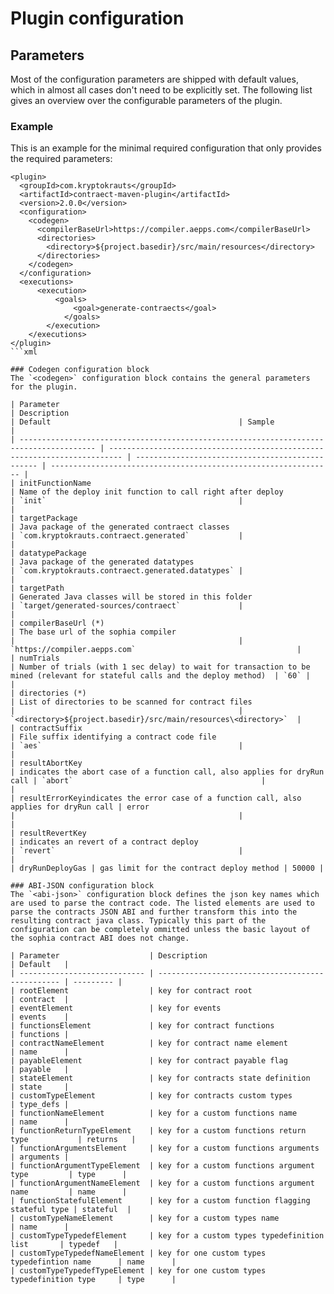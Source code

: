 # Plugin configuration

## Parameters
Most of the configuration parameters are shipped with default values, which in almost all cases don't need to be explicitly set. The following list gives an overview over the configurable parameters of the plugin.

### Example
This is an example for the minimal required configuration that only provides the required parameters:
```
<plugin>
  <groupId>com.kryptokrauts</groupId>
  <artifactId>contraect-maven-plugin</artifactId>
  <version>2.0.0</version>
  <configuration>
    <codegen>
      <compilerBaseUrl>https://compiler.aepps.com</compilerBaseUrl>
      <directories>
        <directory>${project.basedir}/src/main/resources</directory>
      </directories>
    </codegen>
  </configuration>
  <executions>
	  <execution>
		  <goals>
			  <goal>generate-contraects</goal>
			</goals>
		</execution>
	</executions>
</plugin>
```xml

### Codegen configuration block
The `<codegen>` configuration block contains the general parameters for the plugin.

| Parameter                                                                               | Description                                                               | Default                                          | Sample                                                          |
| --------------------------------------------------------------------------------------- | ------------------------------------------------------------------------- | ------------------------------------------------ | --------------------------------------------------------------- |
| initFunctionName                                                                        | Name of the deploy init function to call right after deploy               | `init`                                           |                                                                 |
| targetPackage                                                                           | Java package of the generated contraect classes                           | `com.kryptokrauts.contraect.generated`           |                                                                 |
| datatypePackage                                                                         | Java package of the generated datatypes                                   | `com.kryptokrauts.contraect.generated.datatypes` |                                                                 |
| targetPath                                                                              | Generated Java classes will be stored in this folder                      | `target/generated-sources/contraect`             |                                                                 |
| compilerBaseUrl (*)                                                                     | The base url of the sophia compiler                                       |                                                  | `https://compiler.aepps.com`                                    |
| numTrials                                                                               | Number of trials (with 1 sec delay) to wait for transaction to be mined (relevant for stateful calls and the deploy method)  | `60` |                                                          |
| directories (*)                                                                         | List of directories to be scanned for contract files                      |                                                  | `<directory>${project.basedir}/src/main/resources\<directory>`  |
| contractSuffix                                                                          | File suffix identifying a contract code file                              | `aes`                                            |                                                                 |
| resultAbortKey                                                                          | indicates the abort case of a function call, also applies for dryRun call | `abort`                                          |                                                                 |
| resultErrorKeyindicates the error case of a function call, also applies for dryRun call | error                                                                     |                                                  |                                                                 |
| resultRevertKey                                                                         | indicates an revert of a contract deploy                                  | `revert`                                         |                                                                 |
| dryRunDeployGas | gas limit for the contract deploy method | 50000 |

### ABI-JSON configuration block
The `<abi-json>` configuration block defines the json key names which are used to parse the contract code. The listed elements are used to parse the contracts JSON ABI and further transform this into the resulting contract java class. Typically this part of the configuration can be completely ommitted unless the basic layout of the sophia contract ABI does not change.

| Parameter                    | Description                                      | Default   |
| ---------------------------- | ------------------------------------------------ | --------- |
| rootElement                  | key for contract root                            | contract  |
| eventElement                 | key for events                                   | events    |
| functionsElement             | key for contract functions                       | functions |
| contractNameElement          | key for contract name element                    | name      |
| payableElement               | key for contract payable flag                    | payable   |
| stateElement                 | key for contracts state definition               | state     |
| customTypeElement            | key for contracts custom types                   | type_defs |
| functionNameElement          | key for a custom functions name                  | name      |
| functionReturnTypeElement    | key for a custom functions return type           | returns   |
| functionArgumentsElement     | key for a custom functions arguments             | arguments |
| functionArgumentTypeElement  | key for a custom functions argument type         | type      |
| functionArgumentNameElement  | key for a custom functions argument name         | name      |
| functionStatefulElement      | key for a custom function flagging stateful type | stateful  |
| customTypeNameElement        | key for a custom types name                      | name      |
| customTypeTypedefElement     | key for a custom types typedefinition list       | typedef   |
| customTypeTypedefNameElement | key for one custom types typedefintion name      | name      |
| customTypeTypedefTypeElement | key for one custom types typedefinition type     | type      |
